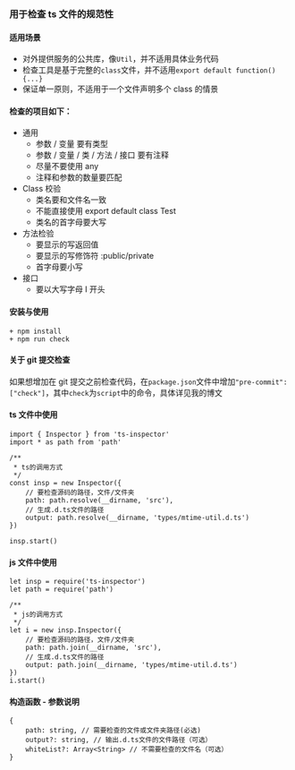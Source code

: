 ### 用于检查 ts 文件的规范性

#### 适用场景

* 对外提供服务的公共库，像`Util`，并不适用具体业务代码
* 检查工具是基于完整的`class`文件，并不适用`export default function(){...}`
* 保证单一原则，不适用于一个文件声明多个 class 的情景

#### 检查的项目如下：

* 通用
    * 参数 / 变量 要有类型
    * 参数 / 变量 / 类 / 方法 / 接口 要有注释
    * 尽量不要使用 any
    * 注释和参数的数量要匹配
* Class 校验
    * 类名要和文件名一致
    * 不能直接使用 export default class Test
    * 类名的首字母要大写
* 方法检验
    * 要显示的写返回值
    * 要显示的写修饰符 :public/private
    * 首字母要小写
* 接口
    * 要以大写字母 I 开头

#### 安装与使用

```
+ npm install
+ npm run check
```

#### 关于 git 提交检查

如果想增加在 git 提交之前检查代码，在`package.json`文件中增加`"pre-commit": ["check"]`，其中`check`为`script`中的命令，具体详见我的博文

#### ts 文件中使用

```
import { Inspector } from 'ts-inspector'
import * as path from 'path'

/**
 * ts的调用方式
 */
const insp = new Inspector({
    // 要检查源码的路径，文件/文件夹
    path: path.resolve(__dirname, 'src'),
    // 生成.d.ts文件的路径
    output: path.resolve(__dirname, 'types/mtime-util.d.ts')
})

insp.start()
```

#### js 文件中使用

```
let insp = require('ts-inspector')
let path = require('path')

/**
 * js的调用方式
 */
let i = new insp.Inspector({
    // 要检查源码的路径，文件/文件夹
    path: path.join(__dirname, 'src'),
    // 生成.d.ts文件的路径
    output: path.join(__dirname, 'types/mtime-util.d.ts')
})
i.start()
```

#### 构造函数 - 参数说明

```
{
    path: string, // 需要检查的文件或文件夹路径(必选)
    output?: string, // 输出.d.ts文件的文件路径（可选）
    whiteList?: Array<String> // 不需要检查的文件名（可选）
}
```
